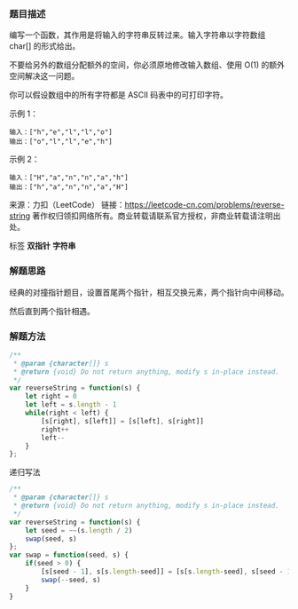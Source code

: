 ### 题目描述

编写一个函数，其作用是将输入的字符串反转过来。输入字符串以字符数组 char[] 的形式给出。

不要给另外的数组分配额外的空间，你必须原地修改输入数组、使用 O(1) 的额外空间解决这一问题。

你可以假设数组中的所有字符都是 ASCII 码表中的可打印字符。

示例 1：
```
输入：["h","e","l","l","o"]
输出：["o","l","l","e","h"]
```
示例 2：
```
输入：["H","a","n","n","a","h"]
输出：["h","a","n","n","a","H"]
```
来源：力扣（LeetCode）
链接：https://leetcode-cn.com/problems/reverse-string
著作权归领扣网络所有。商业转载请联系官方授权，非商业转载请注明出处。

标签 **双指针** **字符串**

### 解题思路

经典的对撞指针题目，设置首尾两个指针，相互交换元素，两个指针向中间移动。

然后直到两个指针相遇。

### 解题方法
```js
/**
 * @param {character[]} s
 * @return {void} Do not return anything, modify s in-place instead.
 */
var reverseString = function(s) {
    let right = 0
    let left = s.length - 1
    while(right < left) {
        [s[right], s[left]] = [s[left], s[right]]
        right++
        left--
    }
};
```

递归写法
```js
/**
 * @param {character[]} s
 * @return {void} Do not return anything, modify s in-place instead.
 */
var reverseString = function(s) {
    let seed = ~~(s.length / 2)
    swap(seed, s)
};
var swap = function(seed, s) {
    if(seed > 0) {
        [s[seed - 1], s[s.length-seed]] = [s[s.length-seed], s[seed - 1]]
        swap(--seed, s)
    }
}
```